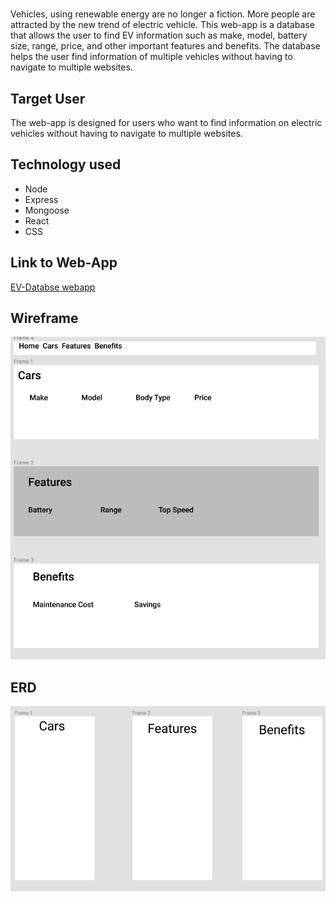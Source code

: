 # <ev-database>
 Vehicles, using renewable energy are no longer a fiction. More people are attracted by the new trend of electric vehicle. This web-app is a database that allows the user to find EV information such as make, model, battery size, range, price, and other important features and benefits. The database helps the user find information of multiple vehicles without having to navigate to multiple websites. 

## Target User
The web-app is designed for users who want to find information on electric vehicles without having to navigate to multiple websites.

## Technology used
* Node 
* Express
* Mongoose
* React
* CSS

## Link to Web-App
[EV-Databse webapp](https://electric-vehicle-database.herokuapp.com)

## Wireframe
![Wireframe](/Wireframe.png)

## ERD
![ERD](/erd.png)